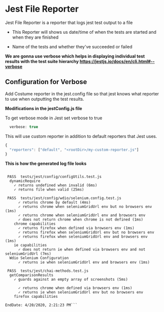 # Jest File Reporter

Jest File Reporter is a reporter that logs jest test output to a file

- This Reporter will shows us date/time of when the tests are started and when they are finished

- Name of the tests and whether they've succeeded or failed

**We are gonna use verbose which helps in displaying individual test results with the test suite hierarchy https://jestjs.io/docs/en/cli.html#--verbose**

## Configuration for Verbose

Add Costume reporter in the jest.config file so that jest knows what reporter to use when outputting the test results.

**Modifications in the jestConfig.js file**

To get verbose mode in Jest set verbose to true 

```javascript
  verbose: true
```

This will use custom reporter in addition to default reporters that Jest uses.

```javascript
{
  "reporters": ["default", "<rootDir>/my-custom-reporter.js"]
}
```

**This is how the generated log file looks**
```Started: 4/20/2020, 2:21:18 PM

 PASS  tests/jest/config/configUtils.test.js
  dynamicRequire
    ✓ returns undefined when invalid (6ms)
    ✓ returns file when valid (25ms)

 PASS  tests/jest/config/wdio/selenium.config.test.js
      ✓ returns chrome by default (4ms)
      ✓ returns chrome when seleniumGridUrl env but no browsers env (1ms)
      ✓ returns chrome when seleniumGridUrl env and browsers env
      ✓ does not return chrome when chrome is not defined (1ms)
    chrome capabilities
      ✓ returns firefox when defined via browsers env (1ms)
      ✓ returns firefox when seleniumGridUrl env but no browsers env
      ✓ returns firefox when seleniumGridUrl env and browsers env (1ms)
    ie capabilities
      ✓ does not return ie when defined via browsers env and not seleniumGridUrl (7ms)
  Wdio Selenium Configuration
      ✓ returns ie when seleniumGridUrl env and browsers env (1ms)

 PASS  tests/jest/chai-methods.test.js
  getComparisonResults
    ✓ guards against an empty array of screenshots (5ms)

      ✓ returns chrome when defined via browsers env (1ms)
      ✓ returns ie when seleniumGridUrl env but no browsers env
    firefox capabilities

EndDate: 4/20/2020, 2:21:23 PM```
